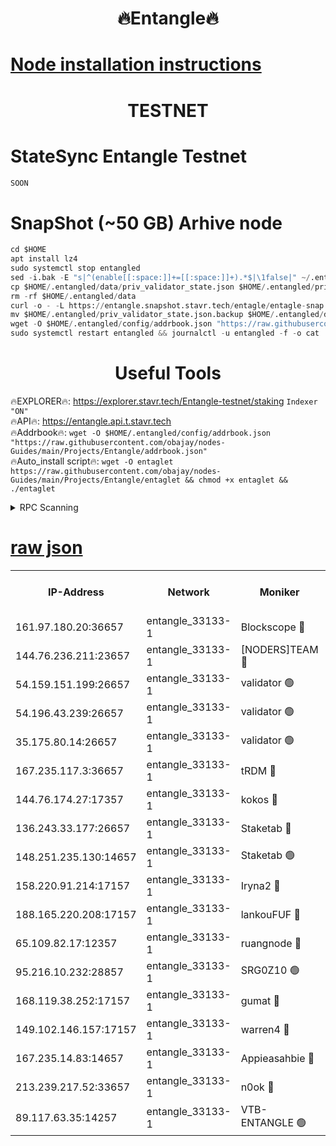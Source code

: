 <h1 align="center"> 🔥Entangle🔥</h1>

[Node installation instructions](https://github.com/obajay/nodes-Guides/tree/main/Projects/Entangle)
=

<h1 align="center"> TESTNET</h1>

# StateSync Entangle Testnet
```python
SOON
```
# SnapShot (~50 GB) Arhive node
```python
cd $HOME
apt install lz4
sudo systemctl stop entangled
sed -i.bak -E "s|^(enable[[:space:]]+=[[:space:]]+).*$|\1false|" ~/.entangled/config/config.toml
cp $HOME/.entangled/data/priv_validator_state.json $HOME/.entangled/priv_validator_state.json.backup
rm -rf $HOME/.entangled/data
curl -o - -L https://entangle.snapshot.stavr.tech/entagle/entagle-snap.tar.lz4 | lz4 -c -d - | tar -x -C $HOME/.entangled --strip-components 2
mv $HOME/.entangled/priv_validator_state.json.backup $HOME/.entangled/data/priv_validator_state.json
wget -O $HOME/.entangled/config/addrbook.json "https://raw.githubusercontent.com/obajay/nodes-Guides/main/Projects/Entangle/addrbook.json"
sudo systemctl restart entangled && journalctl -u entangled -f -o cat
```
 <h1 align="center"> Useful Tools</h1>
 
🔥EXPLORER🔥: https://explorer.stavr.tech/Entangle-testnet/staking        `Indexer "ON"` \
🔥API🔥:      https://entangle.api.t.stavr.tech \
🔥Addrbook🔥: ```wget -O $HOME/.entangled/config/addrbook.json "https://raw.githubusercontent.com/obajay/nodes-Guides/main/Projects/Entangle/addrbook.json"``` \
🔥Auto_install script🔥:  `wget -O entaglet https://raw.githubusercontent.com/obajay/nodes-Guides/main/Projects/Entangle/entaglet && chmod +x entaglet && ./entaglet`


<details>
<summary>RPC Scanning</summary>

<h2 align="center"> We scan nodes in real time every 4 hours. And we provide the final result of RPC endpoints.
We cannot influence the operation of these nodes in any way. </h2>


```python
If Voting Power is higher than 0 --> then the Node is a validator of the network and may be subject to attack and be a potential threat to the chain.
```
```python
We marked such validators with a red symbol
```

</details>

[raw json](https://rpc-check.entangt.stavr.tech/entangt/rpc-entangt-result.json)
=


<table><tr><th>IP-Address</th><th>Network</th><th>Moniker</th><th>Latest Block Height</th><th>Earliest Block Height</th><th>Catching Up</th><th>Tx Index</th><th>Voting Power</th><th>Scan Time</th></tr><tr><td>161.97.180.20:36657</td><td>entangle_33133-1</td><td>Blockscope 🔴</td><td>1202920</td><td>1</td><td>False</td><td>off</td><td>259586473635098</td><td>2023-12-19T11:05:49.944962389UTC</td></tr><tr><td>144.76.236.211:23657</td><td>entangle_33133-1</td><td>[NODERS]TEAM 🔴</td><td>1202922</td><td>1</td><td>False</td><td>off</td><td>47049700500000000</td><td>2023-12-19T11:06:00.231066632UTC</td></tr><tr><td>54.159.151.199:26657</td><td>entangle_33133-1</td><td>validator 🟢</td><td>1202923</td><td>1</td><td>False</td><td>on</td><td>0</td><td>2023-12-19T11:06:07.583271367UTC</td></tr><tr><td>54.196.43.239:26657</td><td>entangle_33133-1</td><td>validator 🟢</td><td>1202923</td><td>1</td><td>False</td><td>on</td><td>0</td><td>2023-12-19T11:06:08.198856375UTC</td></tr><tr><td>35.175.80.14:26657</td><td>entangle_33133-1</td><td>validator 🟢</td><td>1202923</td><td>1</td><td>False</td><td>on</td><td>0</td><td>2023-12-19T11:06:09.573217539UTC</td></tr><tr><td>167.235.117.3:36657</td><td>entangle_33133-1</td><td>tRDM 🔴</td><td>1202923</td><td>1</td><td>False</td><td>on</td><td>57719660338000</td><td>2023-12-19T11:06:09.862526649UTC</td></tr><tr><td>144.76.174.27:17357</td><td>entangle_33133-1</td><td>kokos 🔴</td><td>1202921</td><td>145001</td><td>False</td><td>on</td><td>89890100000000</td><td>2023-12-19T11:05:57.252026087UTC</td></tr><tr><td>136.243.33.177:26657</td><td>entangle_33133-1</td><td>Staketab 🔴</td><td>1202922</td><td>660001</td><td>False</td><td>on</td><td>23111111100000</td><td>2023-12-19T11:06:02.546899869UTC</td></tr><tr><td>148.251.235.130:14657</td><td>entangle_33133-1</td><td>Staketab 🟢</td><td>1202920</td><td>660801</td><td>False</td><td>on</td><td>0</td><td>2023-12-19T11:05:49.576062965UTC</td></tr><tr><td>158.220.91.214:17157</td><td>entangle_33133-1</td><td>Iryna2 🔴</td><td>1202923</td><td>704001</td><td>False</td><td>on</td><td>180890937000019</td><td>2023-12-19T11:06:08.628885970UTC</td></tr><tr><td>188.165.220.208:17157</td><td>entangle_33133-1</td><td>lankouFUF 🔴</td><td>1202921</td><td>725001</td><td>False</td><td>on</td><td>180899900000002</td><td>2023-12-19T11:05:54.920469691UTC</td></tr><tr><td>65.109.82.17:12357</td><td>entangle_33133-1</td><td>ruangnode 🔴</td><td>1202920</td><td>806001</td><td>False</td><td>off</td><td>252606232826436</td><td>2023-12-19T11:05:50.302287731UTC</td></tr><tr><td>95.216.10.232:28857</td><td>entangle_33133-1</td><td>SRG0Z10 🟢</td><td>1202919</td><td>842001</td><td>False</td><td>off</td><td>0</td><td>2023-12-19T11:05:47.223475998UTC</td></tr><tr><td>168.119.38.252:17157</td><td>entangle_33133-1</td><td>gumat 🔴</td><td>1202921</td><td>962001</td><td>False</td><td>on</td><td>253013548351851</td><td>2023-12-19T11:05:54.637387388UTC</td></tr><tr><td>149.102.146.157:17157</td><td>entangle_33133-1</td><td>warren4 🔴</td><td>1202922</td><td>1054001</td><td>False</td><td>on</td><td>161480740514179</td><td>2023-12-19T11:05:59.969184773UTC</td></tr><tr><td>167.235.14.83:14657</td><td>entangle_33133-1</td><td>Appieasahbie 🔴</td><td>1202923</td><td>1076001</td><td>False</td><td>on</td><td>44568809900999996</td><td>2023-12-19T11:06:08.934189665UTC</td></tr><tr><td>213.239.217.52:33657</td><td>entangle_33133-1</td><td>n0ok 🔴</td><td>1202923</td><td>1102923</td><td>False</td><td>off</td><td>46574292273662988</td><td>2023-12-19T11:06:06.919004003UTC</td></tr><tr><td>89.117.63.35:14257</td><td>entangle_33133-1</td><td>VTB-ENTANGLE 🟢</td><td>1202921</td><td>1162001</td><td>False</td><td>off</td><td>0</td><td>2023-12-19T11:05:57.565484604UTC</td></tr></table>
